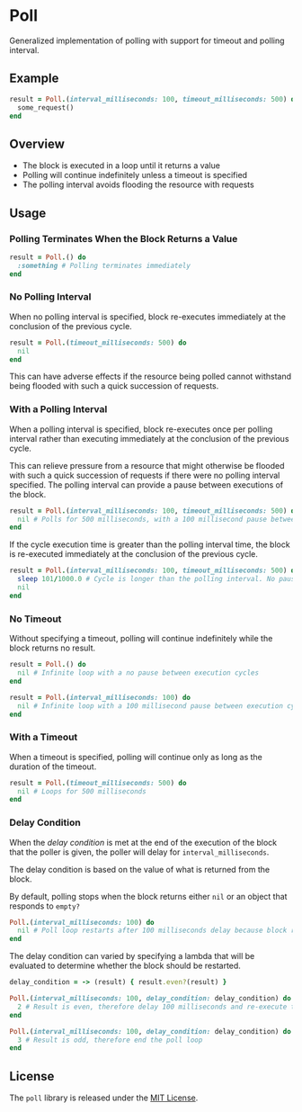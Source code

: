 # Poll

Generalized implementation of polling with support for timeout and polling interval.

## Example

``` ruby
result = Poll.(interval_milliseconds: 100, timeout_milliseconds: 500) do
  some_request()
end
```

## Overview

- The block is executed in a loop until it returns a value
- Polling will continue indefinitely unless a timeout is specified
- The polling interval avoids flooding the resource with requests

## Usage

### Polling Terminates When the Block Returns a Value

``` ruby
result = Poll.() do
  :something # Polling terminates immediately
end
```

### No Polling Interval

When no polling interval is specified, block re-executes immediately at the conclusion of the previous cycle.

``` ruby
result = Poll.(timeout_milliseconds: 500) do
  nil
end
```

This can have adverse effects if the resource being polled cannot withstand being flooded with such a quick succession of requests.

### With a Polling Interval

When a polling interval is specified, block re-executes once per polling interval rather than executing immediately at the conclusion of the previous cycle.

This can relieve pressure from a resource that might otherwise be flooded with such a quick succession of requests if there were no polling interval specified. The polling interval can provide a pause between executions of the block.

``` ruby
result = Poll.(interval_milliseconds: 100, timeout_milliseconds: 500) do
  nil # Polls for 500 milliseconds, with a 100 millisecond pause between cycles
end
```

If the cycle execution time is greater than the polling interval time, the block is re-executed immediately at the conclusion of the previous cycle.

``` ruby
result = Poll.(interval_milliseconds: 100, timeout_milliseconds: 500) do
  sleep 101/1000.0 # Cycle is longer than the polling interval. No pause between executions
  nil
end
```

### No Timeout

Without specifying a timeout, polling will continue indefinitely while the block returns no result.

``` ruby
result = Poll.() do
  nil # Infinite loop with a no pause between execution cycles
end
```

``` ruby
result = Poll.(interval_milliseconds: 100) do
  nil # Infinite loop with a 100 millisecond pause between execution cycles
end
```

### With a Timeout

When a timeout is specified, polling will continue only as long as the duration of the timeout.

``` ruby
result = Poll.(timeout_milliseconds: 500) do
  nil # Loops for 500 milliseconds
end
```

### Delay Condition

When the _delay condition_ is met at the end of the execution of the block that the poller is given, the poller will delay for `interval_milliseconds`.

The delay condition is based on the value of what is returned from the block.

By default, polling stops when the block returns either `nil` or an object that responds to `empty?`

```ruby
Poll.(interval_milliseconds: 100) do
  nil # Poll loop restarts after 100 milliseconds delay because block returns nil
end
```

The delay condition can varied by specifying a lambda that will be evaluated to determine whether the block should be restarted.

```ruby
delay_condition = -> (result) { result.even?(result) }

Poll.(interval_milliseconds: 100, delay_condition: delay_condition) do
  2 # Result is even, therefore delay 100 milliseconds and re-execute the block
end

Poll.(interval_milliseconds: 100, delay_condition: delay_condition) do
  3 # Result is odd, therefore end the poll loop
end
```

## License

The `poll` library is released under the [MIT License](https://github.com/eventide-project/poll/blob/master/MIT-License.txt).
